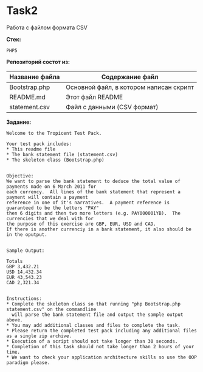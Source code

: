 # Task2
Работа с файлом формата CSV

<b>Стек:</b>

    PHP5
    
<b>Репозиторий состот из:</b> 

Название файла  | Содержание файл
----------------|---------------------
Bootstrap.php   | Основной файл, в котором написан скрипт
README.md       | Этот файл README
statement.csv   | Файл с данными (CSV формат)


<b>Задание:</b> 

    Welcome to the Tropicent Test Pack.

    Your test pack includes:
    * This readme file
    * The bank statement file (statement.csv)
    * The skeleton class (Bootstrap.php)


    Objective:
    We want to parse the bank statement to deduce the total value of payments made on 6 March 2011 for
    each currency.  All lines of the bank statement that represent a payment will contain a payment 
    reference in one of it's narratives.  A payment reference is guaranteed to be the letters "PAY" 
    then 6 digits and then two more letters (e.g. PAY000001YB).  The currencies that we deal with for 
    the purpose of this exercise are GBP, EUR, USD and CAD. 
    If there is another currenciy in a bank statement, it also should be in the oputput.


    Sample Output:

    Totals
    GBP 3,432.21
    USD 14,432.34
    EUR 43,543.23
    CAD 2,321.34


    Instructions:
    * Complete the skeleton class so that running "php Bootstrap.php statement.csv" on the commandline 
      will parse the bank statement file and output the sample output above.
    * You may add additional classes and files to complete the task.
    * Please return the completed test pack including any additional files as a single zip archive.
    * Execution of a script should not take longer than 30 seconds.
    * Completion of this task should not take longer than 2 hours of your time.
    * We want to check your application architecture skills so use the OOP paradigm please.

